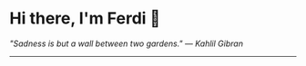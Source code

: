 <h1>Hi there, I'm Ferdi 👋</h1>

<p><em>
  "Sadness is but a wall between two gardens." — Kahlil Gibran
</em></p>

---
